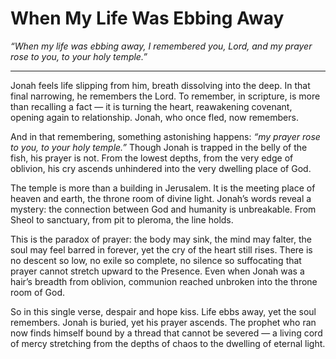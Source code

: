 # When My Life Was Ebbing Away

*“When my life was ebbing away,
I remembered you, Lord,
and my prayer rose to you,
to your holy temple.”*

---

Jonah feels life slipping from him, breath dissolving into the deep. In that final narrowing, he remembers the Lord. To remember, in scripture, is more than recalling a fact — it is turning the heart, reawakening covenant, opening again to relationship. Jonah, who once fled, now remembers.

And in that remembering, something astonishing happens: *“my prayer rose to you, to your holy temple.”* Though Jonah is trapped in the belly of the fish, his prayer is not. From the lowest depths, from the very edge of oblivion, his cry ascends unhindered into the very dwelling place of God.

The temple is more than a building in Jerusalem. It is the meeting place of heaven and earth, the throne room of divine light. Jonah’s words reveal a mystery: the connection between God and humanity is unbreakable. From Sheol to sanctuary, from pit to pleroma, the line holds.

This is the paradox of prayer: the body may sink, the mind may falter, the soul may feel barred in forever, yet the cry of the heart still rises. There is no descent so low, no exile so complete, no silence so suffocating that prayer cannot stretch upward to the Presence. Even when Jonah was a hair’s breadth from oblivion, communion reached unbroken into the throne room of God.

So in this single verse, despair and hope kiss. Life ebbs away, yet the soul remembers. Jonah is buried, yet his prayer ascends. The prophet who ran now finds himself bound by a thread that cannot be severed — a living cord of mercy stretching from the depths of chaos to the dwelling of eternal light.
